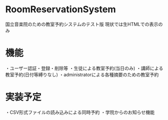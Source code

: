 # RoomReservationSystem
国立音楽院のための教室予約システムのテスト版
現状では生HTMLでの表示のみ

# 機能
・ユーザー認証・登録・削除等
・生徒による教室予約(当日のみ)
・講師による教室予約(日付等縛りなし)
・administratorによる各種摘要のための教室予約

# 実装予定
・CSV形式ファイルの読み込みによる同時予約
・学院からのお知らせ機能
